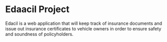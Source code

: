 # Edaacil Project

Edacil is a web application that will keep track of insurance documents and issue out insurance certificates to vehicle owners in order to  ensure safety and soundness of policyholders.

